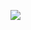 
[![](https://github-readme-stats.vercel.app/api?username=AdamSpannbauer&count_private=true&show_icons=true&hide_rank=true&theme=graywhite&disable_animations=true)](https://github.com/anuraghazra/github-readme-stats)
